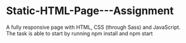 # Static-HTML-Page---Assignment
A fully responsive page with HTML, CSS (through Sass) and JavaScript. The task is able to start by running npm install and npm start
